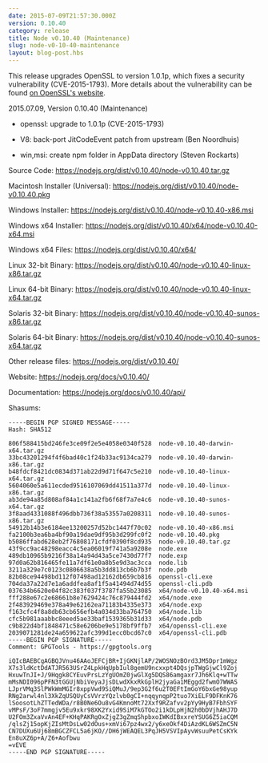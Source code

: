 ```yaml
---
date: 2015-07-09T21:57:30.000Z
version: 0.10.40
category: release
title: Node v0.10.40 (Maintenance)
slug: node-v0-10-40-maintenance
layout: blog-post.hbs
---
```


This release upgrades OpenSSL to version 1.0.1p, which fixes a security vulnerability (CVE-2015-1793). More details about the vulnerability can be found [on OpenSSL's website](http://openssl.org/news/secadv_20150709.txt).

2015.07.09, Version 0.10.40 (Maintenance)

* openssl: upgrade to 1.0.1p (CVE-2015-1793)

* V8: back-port JitCodeEvent patch from upstream (Ben Noordhuis)

* win,msi: create npm folder in AppData directory (Steven Rockarts)

Source Code: https://nodejs.org/dist/v0.10.40/node-v0.10.40.tar.gz

Macintosh Installer (Universal): https://nodejs.org/dist/v0.10.40/node-v0.10.40.pkg

Windows Installer: https://nodejs.org/dist/v0.10.40/node-v0.10.40-x86.msi

Windows x64 Installer: https://nodejs.org/dist/v0.10.40/x64/node-v0.10.40-x64.msi

Windows x64 Files: https://nodejs.org/dist/v0.10.40/x64/

Linux 32-bit Binary: https://nodejs.org/dist/v0.10.40/node-v0.10.40-linux-x86.tar.gz

Linux 64-bit Binary: https://nodejs.org/dist/v0.10.40/node-v0.10.40-linux-x64.tar.gz

Solaris 32-bit Binary: https://nodejs.org/dist/v0.10.40/node-v0.10.40-sunos-x86.tar.gz

Solaris 64-bit Binary: https://nodejs.org/dist/v0.10.40/node-v0.10.40-sunos-x64.tar.gz

Other release files: https://nodejs.org/dist/v0.10.40/

Website: https://nodejs.org/docs/v0.10.40/

Documentation: https://nodejs.org/docs/v0.10.40/api/

Shasums:

```
-----BEGIN PGP SIGNED MESSAGE-----
Hash: SHA512

806f588415bd246fe3ce09f2e5e4058e0340f528  node-v0.10.40-darwin-x64.tar.gz
33bc43201294f4f6bad40c1f24b33ac9134ca279  node-v0.10.40-darwin-x86.tar.gz
b48fdcf8421dc0834d371ab22d9d71f647c5e210  node-v0.10.40-linux-x64.tar.gz
5604060e5a611ecded9516107069dd41511a377d  node-v0.10.40-linux-x86.tar.gz
ab3de94a85d808af84a1c141a2fb6f68f7a7e4c6  node-v0.10.40-sunos-x64.tar.gz
3f8aad4331088f496dbb736f38a53557a0208311  node-v0.10.40-sunos-x86.tar.gz
54912b14b3e6184ee13200257d52bc1447f70c02  node-v0.10.40-x86.msi
fa2100b3ea6ba4bf90a19dae9df95b3d299fc0f2  node-v0.10.40.pkg
b5086ffabd628eb2f76808171cfdf0390f8cd935  node-v0.10.40.tar.gz
43f9cc9ac48298eacc4c5ea06019f741a5a9208e  node.exe
489db10965b9216f38a14a94d43a5ce7430d77f7  node.exp
97d0a62b816465fe11a7df61e0a8b5e9d3ac3cca  node.lib
3211a329e7c0123c0806638a5b3dd813cb6b7b3f  node.pdb
82b08ce94498bd112f07498ad12162db659cb816  openssl-cli.exe
704da37a22d7e1a6addfea8af1f5a41494d74d55  openssl-cli.pdb
037634b6620e04f82c383f037f3787fa55b23085  x64/node-v0.10.40-x64.msi
fff288e67c2e68661b8e7629424c76c879444fd2  x64/node.exe
2f483929469e378a49e62162ea71183b4335e373  x64/node.exp
f163cfc4f8a8db63cb656efb4a034d33ba764750  x64/node.lib
cfc5b981aaabbc8eeed5ae33baf1539365b31d33  x64/node.pdb
c9b822d4bf1848471c58e6206be9e5178bf9ffb7  x64/openssl-cli.exe
2039071281de24a659622afc399d1ecc0bcd67c0  x64/openssl-cli.pdb
-----BEGIN PGP SIGNATURE-----
Comment: GPGTools - https://gpgtools.org

iQIcBAEBCgAGBQJVnu46AAoJEFCjBR+IjGKNjlAP/2WOSNOzBOrd3JM5Dpr1mWgz
X7s3ldKctDdATJR563USrZ4LpkHqUpbIul8gemU9ncxxpt4DQsjpTWgGjwCl9Zoj
HxuwTnJI+J/9Hqgk8CYEuvPrsLzYgUOmZ0jwGlXg5DQS86amgaxr7Jh6Klq+wTTw
mMsNDI096pPFN3tGGUjNbiVeyaJjsDLwdXkxRkGplH2jyaGa1MEggd2fwmO7WWAS
LJprVMq3SlPWkWmMGIr8xppVwd9SiQMuJ/9ep3G2f6u2T0EFtImGoY6bxGe98yup
RNg2arwl4nl3XkZqUSQUyCsVVrzYQzlvb0gCI+nqqynqpP2tuo7XiELF9DFKnK76
lSoosotLhZTTedWDa/r8B0Ne6Ou8vG4KmnoMt72Xxf9RZafvv2pYy9HyB7FbhSYF
vMPsF/3oF7mmgjv5Eu9xkr98XK2Yxid9SiM7kGTOo2i1kDLpHjN2h0bDVjhAHJ7D
U2FOm3ZxaVvAn4EF+KHqPAKRgOxZjgZ3gZmqShpbxoIWKdIBxxreYSUG6Z5iaCQM
/qlsZj15opKjZIsMtDsLw02dOus+xmVi67pz4wx2/y6xeOkf4DiAzdKL6WSZmC5N
CN7DUXu6Uj68mBGCZFCL5a6jKO//DH6jWEAQEL3PqJH5VSVIpAyvWsuuPetCsKYk
En8uXZ6p+A/Z6+Aofbwu
=vEVE
-----END PGP SIGNATURE-----
```
